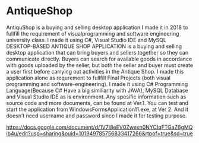 # AntiqueShop
AntiquShop is a buying and selling desktop application I made it in 2018 to fullfill the requirement of visualprogramming and software engineering university class. 
I made it using C#, Visual Studio IDE and MySQL
DESKTOP-BASED ANTIQUE SHOP APPLICATION is a buying and selling desktop application that can bring buyers and sellers together so they can communicate directly. Buyers can search for available goods in accordance with goods uploaded by the seller, but both the seller and buyer must create a user first before carrying out activities in the Antique Shop. I made this application alone as requrement to fullfill Final Projects (both visual programming and software-engineering). I made it using C# Programming Language(Because C# Have a big similiarity with JAVA), MySQL Database and Visual Studio IDE as is environment. Any spesific information such as source code and more documents, can be found at Ver.1. 
You can test and start the application from WindowsFormsApplication11.exe, at Ver 2. And it doesn’t need username and password since I made it for testing purpose.   

https://docs.google.com/document/d/1V7I8eEV0Zwexn0NYCIqFTGaZ6gMQib4u/edit?usp=sharing&ouid=101949785756833417266&rtpof=true&sd=true
